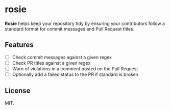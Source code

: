 # rosie

**Rosie** helps keep your repository tidy by ensuring your contributors follow
a standard format for commit messages and Pull Request titles.

## Features

- [ ] Check commit messages against a given regex
- [ ] Check PR titles against a given regex
- [ ] Warn of violations in a comment posted on the Pull Request
- [ ] Optionally add a failed status to the PR if standard is broken

## License

MIT.
